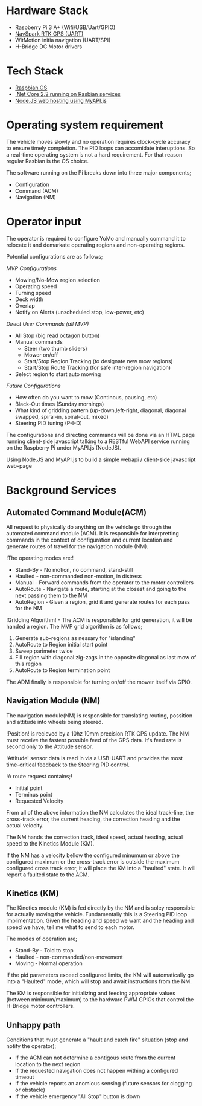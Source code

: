 # Hardware Stack
  * Raspberry Pi 3 A+ (Wifi/USB/Uart/GPIO)
  * [NavSpark RTK GPS (UART)](https://www.navspark.com.tw/)
  * WitMotion initia navigation (UART/SPI)
  * H-Bridge DC Motor drivers

# Tech Stack
  * [Raspbian OS](https://www.raspberrypi.org/downloads/raspbian/)
  * [.Net Core 2.2 running on Rasbian services](https://blogs.msdn.microsoft.com/david/2017/07/20/setting_up_raspian_and_dotnet_core_2_0_on_a_raspberry_pi/)
  * [Node.JS web hosting using MyAPI.js](http://www.robert-drummond.com/2013/05/08/how-to-build-a-restful-web-api-on-a-raspberry-pi-in-javascript-2/)
  
# Operating system requirement
  
  The vehicle moves slowly and no operation requires clock-cycle accuracy to ensure timely completion.  The PID loops can accomidate interuptions.  So a real-time operating system is not a hard requirement.  For that reason regular Rasbian is the OS choice.

The software running on the Pi breaks down into three major components;

* Configuration
* Command (ACM)
* Navigation (NM)

# Operator input

The operator is required to configure YoMo and manually command it to relocate it and demarkate operating regions and non-operating regions.

Potential configurations are as follows;

_MVP Configurations_
* Mowing/No-Mow region selection
* Operating speed
* Turning speed
* Deck width
* Overlap
* Notify on Alerts (unscheduled stop, low-power, etc)

_Direct User Commands (all MVP)_
* All Stop (big read octagon button)
* Manual commands
  * Steer (two thumb sliders)
  * Mower on/off
  * Start/Stop Region Tracking (to designate new mow regions)
  * Start/Stop Route Tracking (for safe inter-region navigation)
* Select region to start auto mowing

_Future Configurations_
* How often do you want to mow (Continous, pausing, etc)
* Black-Out times (Sunday mornings)
* What kind of gridding pattern (up-down,left-right, diagonal, diagonal swapped, spiral-in, spiral-out, mixed)
* Steering PID tuning (P-I-D)

The configurations and directing commands will be done via an HTML page running client-side javascript talking to a RESTful WebAPI service running on the Raspberry Pi under MyAPI.js (NodeJS).

Using Node.JS and MyAPI.js to build a simple webapi / client-side javascript web-page

# Background Services

## Automated Command Module(ACM)

All request to physically do anything on the vehicle go through the automated command module (ACM).  It is responsible for interpretting commands in the context of configuration and current location and generate routes of travel for the navigation module (NM).  

!The operating modes are:!

* Stand-By - No motion, no command, stand-still
* Haulted - non-commanded non-motion, in distress
* Manual - Forward commands from the operator to the motor controllers
* AutoRoute - Navigate a route, starting at the closest and going to the next passing them to the NM
* AutoRegion - Given a region, grid it and generate routes for each pass for the NM

!Gridding Algorithm! - The ACM is responsible for grid generation, it will be handed a region.  The MVP grid algorithm is as follows;
1. Generate sub-regions as nessary for "islanding"
1. AutoRoute to Region initial start point
1. Sweep parimeter twice
1. Fill region with diagonal zig-zags in the opposite diagonal as last mow of this region
1. AutoRoute to Region termination point

The ADM finally is responsible for turning on/off the mower itself via GPIO.

## Navigation Module (NM)

The navigation module(NM) is responsible for translating routing, possition and attitude into wheels being steered.

!Position! is recieved by a 10hz 10mm precision RTK GPS update.  The NM must receive the fastest possible feed of the GPS data. It's feed rate is second only to the Attitude sensor.

!Attitude! sensor data is read in via a USB-UART and provides the most time-critical feedback to the Steering PID control.

!A route request contains;!
 * Initial point
 * Terminus point
 * Requested Velocity

From all of the above information the NM calculates the ideal track-line, the cross-track error, the current heading, the correction heading and the actual velocity.

The NM hands the correction track, ideal speed, actual heading, actual speed to the Kinetics Module (KM). 

If the NM has a velocity bellow the configured minumum or above the configured maximum or the cross-track error is outside the maximum configured cross track error, it will place the KM into a "haulted" state.  It will report a faulted state to the ACM.

## Kinetics (KM) 

The Kinetics module (KM) is fed directly by the NM and is soley responsible for actually moving the vehicle.  Fundamentally this is a Steering PID loop implimentation.  Given the heading and speed we want and the heading and speed we have, tell me what to send to each motor.

The modes of operation are;
* Stand-By - Told to stop
* Haulted - non-commanded/non-movement
* Moving - Normal operation


If the pid parameters exceed configured limits, the KM will automatically go into a "Haulted" mode, which will stop and await instructions from the NM.

The KM is responsible for initializing and feeding appropriate values (between minimum/maximum) to the hardware PWM GPIOs that control the H-Bridge motor controllers. 

## Unhappy path

Conditions that must generate a "hault and catch fire" situation (stop and notify the operator);

* If the ACM can not determine a contigous route from the current location to the next region
* If the requested navigation does not happen withing a configured timeout
* If the vehicle reports an anomious sensing (future sensors for clogging or obstacle)
* If the vehicle emergency "All Stop" button is down
